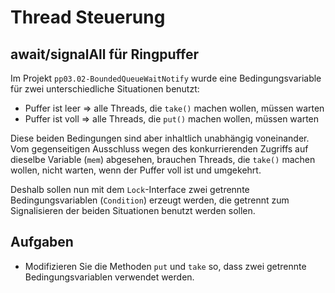 # Thread Steuerung #

## await/signalAll für Ringpuffer ##

Im Projekt ``pp03.02-BoundedQueueWaitNotify`` wurde eine Bedingungsvariable für zwei unterschiedliche Situationen benutzt: 

* Puffer ist leer => alle Threads, die ``take()`` machen wollen, müssen warten 
* Puffer ist voll => alle Threads, die ``put()`` machen wollen, müssen warten 

Diese beiden Bedingungen sind aber inhaltlich unabhängig voneinander. Vom gegenseitigen Ausschluss wegen des konkurrierenden Zugriffs auf dieselbe Variable (``mem``) abgesehen, brauchen Threads, die ``take()`` machen wollen, nicht warten, wenn der Puffer voll ist und umgekehrt.

Deshalb sollen nun mit dem ``Lock``-Interface zwei getrennte Bedingungsvariablen (``Condition``) erzeugt werden, die getrennt zum Signalisieren der beiden Situationen benutzt werden sollen. 

## Aufgaben ##

* Modifizieren Sie die Methoden ``put`` und ``take`` so, dass zwei getrennte Bedingungsvariablen verwendet werden.